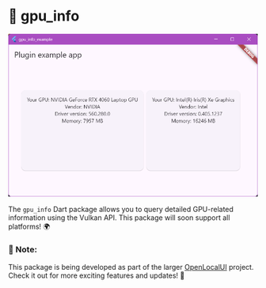 # 🚀 gpu_info

![Screenshot](https://github.com/WilliamKarolDiCioccio/gpu_info/blob/main/.github/images/screenshot.png)

The `gpu_info` Dart package allows you to query detailed GPU-related information using the Vulkan API. This package will soon support all platforms! 🌍

### 📢 Note:
This package is being developed as part of the larger [OpenLocalUI](https://github.com/WilliamKarolDiCioccio/open_local_ui) project. Check it out for more exciting features and updates! 🌟
